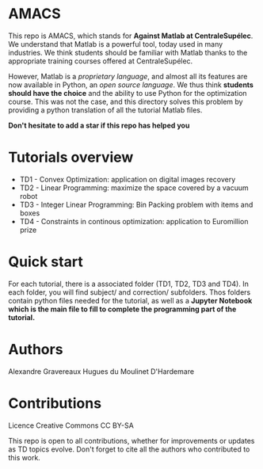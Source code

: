# AMACS

This repo is AMACS, which stands for **Against Matlab at CentraleSupélec**.
We understand that Matlab is a powerful tool, today used in many industries. We think students
should be familiar with Matlab thanks to the appropriate training courses offered at CentraleSupélec.

However, Matlab is a *proprietary language*, and almost all its features are now available in Python, an *open source language*.
We thus think **students should have the choice** and the ability to use Python for the optimization course. This was not the case, and this directory solves this problem by providing a python translation of all the tutorial Matlab files.

**Don't hesitate to add a star if this repo has helped you**

# Tutorials overview

- TD1 - Convex Optimization: application on digital images recovery
- TD2 - Linear Programming: maximize the space covered by a vacuum robot
- TD3 - Integer Linear Programming: Bin Packing problem with items and boxes
- TD4 - Constraints in continous optimization: application to Euromillion prize

# Quick start

For each tutorial, there is a associated folder (TD1, TD2, TD3 and TD4).
In each folder, you will find subject/ and correction/ subfolders.
Thos folders contain python files needed for the tutorial, as well as a **Jupyter Notebook which is the main file to fill to complete the programming part of the tutorial.**

# Authors

Alexandre Gravereaux
Hugues du Moulinet D'Hardemare

# Contributions

Licence Creative Commons CC BY-SA

This repo is open to all contributions, whether for improvements or updates as TD topics evolve.
Don't forget to cite all the authors who contributed to this work.
